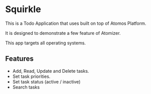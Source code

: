 # Squirkle

This is a Todo Application that uses built on top of Atomos Platform.

It is designed to demonstrate a few feature of Atomizer.

This app targets all operating systems.

## Features

- Add, Read, Update and Delete tasks.
- Set task priorities.
- Set task status (active / inactive)
- Search tasks
